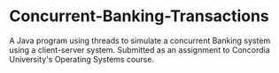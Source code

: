 # Concurrent-Banking-Transactions
A Java program using threads to simulate a concurrent Banking system using a client-server system. Submitted as an assignment to Concordia University's Operating Systems course.

